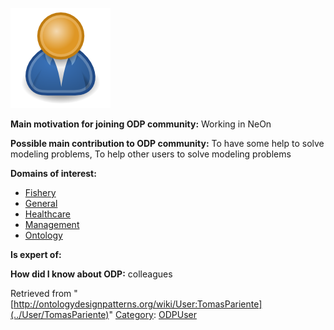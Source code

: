 [![Image:ODPUser.png](../images/a/a6/ODPUser.png)](../Image/ODPUser.png "Image:ODPUser.png")




  





__Main motivation for joining ODP community:__ Working in NeOn


__Possible main contribution to ODP community:__ To have some help to solve modeling problems, To help other users to solve modeling problems


__Domains of interest:__



* [Fishery](../Community/Fishery "Community:Fishery")
* [General](../Community/General "Community:General")
* [Healthcare](../Community/Healthcare "Community:Healthcare")
* [Management](../Community/Management "Community:Management")
* [Ontology](../Community/Ontology-based_models "Community:Ontology")


__Is expert of:__


  

__How did I know about ODP:__ colleagues






Retrieved from "[http://ontologydesignpatterns.org/wiki/User:TomasPariente](../User/TomasPariente)"
 [Category](http://ontologydesignpatterns.org/wiki/Special:Categories "Special:Categories"): [ODPUser](../Category/ODPUser "Category:ODPUser")